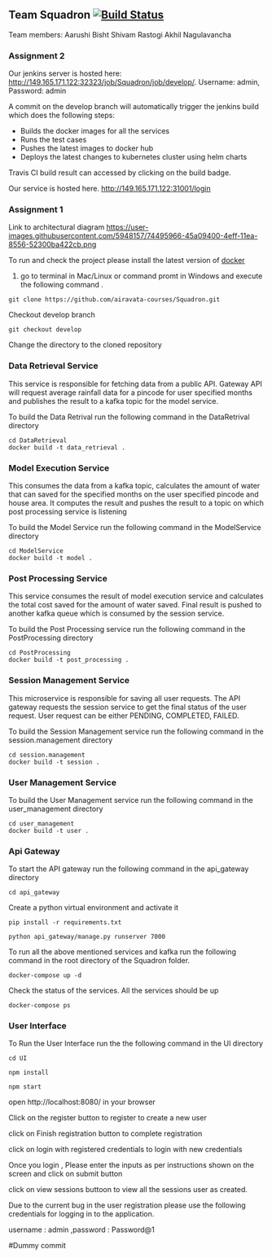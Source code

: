 ## Team Squadron [![Build Status](https://travis-ci.org/airavata-courses/Squadron.svg?branch=develop)](https://travis-ci.org/airavata-courses/Squadron)

Team members: Aarushi Bisht Shivam Rastogi Akhil Nagulavancha

### Assignment 2

Our jenkins server is hosted here: http://149.165.171.122:32323/job/Squadron/job/develop/. Username: admin, Password: admin

A commit on the develop branch will automatically trigger the jenkins build which does the following steps:

- Builds the docker images for all the services
- Runs the test cases
- Pushes the latest images to docker hub 
- Deploys the latest changes to kubernetes cluster using helm charts

Travis CI build result can accessed by clicking on the build badge. 

Our service is hosted here. http://149.165.171.122:31001/login

### Assignment 1

Link to architectural diagram https://user-images.githubusercontent.com/5948157/74495966-45a09400-4eff-11ea-8556-52300ba422cb.png

To run and check the project please install the latest version of [docker](https://www.docker.com/get-started)

1) go to terminal in Mac/Linux or command promt in Windows and execute the following command .

```
git clone https://github.com/airavata-courses/Squadron.git
```
Checkout develop branch

```
git checkout develop
```

Change the directory to the cloned repository 

### Data Retrieval Service
This service is responsible for fetching data from a public API. Gateway API will request average rainfall data for a pincode for user specified months and publishes the result to a kafka topic for the model service.

To build the Data Retrival run the following command in the DataRetrival directory 

```
cd DataRetrieval
docker build -t data_retrieval .
```
### Model Execution Service
This consumes the data from a kafka topic, calculates the amount of water that can saved for the specified months on the user specified pincode and house area. It computes the result and pushes the result to a topic on which post processing service is listening

To build the Model Service run the following command in the ModelService directory

```
cd ModelService
docker build -t model .
```

### Post Processing Service
This service consumes the result of model execution service and calculates the total cost saved for the amount of water saved.
Final result is pushed to another kafka queue which is consumed by the session service.

To build the Post Processing service run the following command in the PostProcessing directory

```
cd PostProcessing
docker build -t post_processing .
```

### Session Management Service

This microservice is responsible for saving all user requests. The API gateway requests the session service to get the final status of the user request. User request can be either PENDING, COMPLETED, FAILED.

To build the Session Management service run the following command in the session.management directory

```
cd session.management
docker build -t session .
```
### User Management Service
To build the User Management service run the following command in the user_management directory

```
cd user_management
docker build -t user .
```
### Api Gateway
To start the API gateway run the following command in the api_gateway directory

```
cd api_gateway
```
Create a python virtual environment and activate it
```
pip install -r requirements.txt
```
```
python api_gateway/manage.py runserver 7000
```

To run all the above mentioned services and kafka run the following command in the root directory of the Squadron folder. 
```
docker-compose up -d
```
Check the status of the services. All the services should be up
```
docker-compose ps
```

### User Interface

To Run the User Interface run the the following command in the UI directory 

```
cd UI

npm install 

npm start

```

open http://localhost:8080/ in your browser 

Click on the register button to register to create a new user 

click on Finish registration button to complete registration 

click on login with registered credentials to login with new credentials 

Once you login , Please enter the inputs as per instructions shown on the screen and click on submit button

click on view sessions buttoon to view all the sessions user as created. 



Due to the current bug in the user registration please use the following credentials for logging in to the application. 

username : admin
,password : Password@1





#Dummy commit


